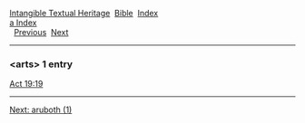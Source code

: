 [Intangible Textual Heritage](../../index)  [Bible](../index) 
[Index](index)   
[a Index](_a_)  
  [Previous](c00743)  [Next](c00745) 

------------------------------------------------------------------------

### &lt;arts&gt; 1 entry

[Act 19:19](../kjv/act019.htm#019)  

------------------------------------------------------------------------

[Next: aruboth (1)](c00745)

